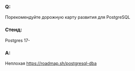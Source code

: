 ### Q:  
Порекомендуйте дорожную карту развития для PostgreSQL

### Стенд:  
Postgres 17-

### A:  
Неплохая https://roadmap.sh/postgresql-dba
